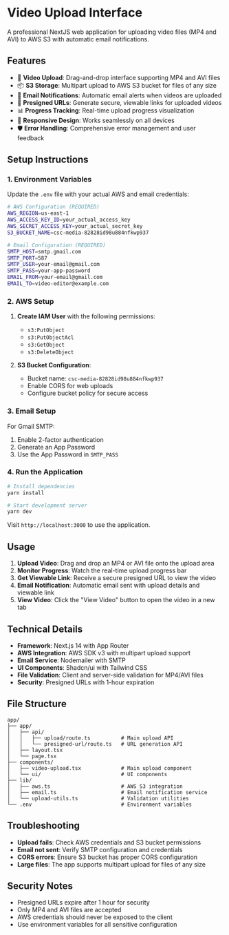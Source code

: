 
# Video Upload Interface

A professional NextJS web application for uploading video files (MP4 and AVI) to AWS S3 with automatic email notifications.

## Features

- 🎥 **Video Upload**: Drag-and-drop interface supporting MP4 and AVI files
- 📦 **S3 Storage**: Multipart upload to AWS S3 bucket for files of any size
- 📧 **Email Notifications**: Automatic email alerts when videos are uploaded
- 🔗 **Presigned URLs**: Generate secure, viewable links for uploaded videos
- 📊 **Progress Tracking**: Real-time upload progress visualization
- 📱 **Responsive Design**: Works seamlessly on all devices
- 🛡️ **Error Handling**: Comprehensive error management and user feedback

## Setup Instructions

### 1. Environment Variables

Update the `.env` file with your actual AWS and email credentials:

```bash
# AWS Configuration (REQUIRED)
AWS_REGION=us-east-1
AWS_ACCESS_KEY_ID=your_actual_access_key
AWS_SECRET_ACCESS_KEY=your_actual_secret_key
S3_BUCKET_NAME=csc-media-82828id98u884nfkwp937

# Email Configuration (REQUIRED)
SMTP_HOST=smtp.gmail.com
SMTP_PORT=587
SMTP_USER=your-email@gmail.com
SMTP_PASS=your-app-password
EMAIL_FROM=your-email@gmail.com
EMAIL_TO=video-editor@example.com
```

### 2. AWS Setup

1. **Create IAM User** with the following permissions:
   - `s3:PutObject`
   - `s3:PutObjectAcl`
   - `s3:GetObject`
   - `s3:DeleteObject`

2. **S3 Bucket Configuration**:
   - Bucket name: `csc-media-82828id98u884nfkwp937`
   - Enable CORS for web uploads
   - Configure bucket policy for secure access

### 3. Email Setup

For Gmail SMTP:
1. Enable 2-factor authentication
2. Generate an App Password
3. Use the App Password in `SMTP_PASS`

### 4. Run the Application

```bash
# Install dependencies
yarn install

# Start development server
yarn dev
```

Visit `http://localhost:3000` to use the application.

## Usage

1. **Upload Video**: Drag and drop an MP4 or AVI file onto the upload area
2. **Monitor Progress**: Watch the real-time upload progress bar
3. **Get Viewable Link**: Receive a secure presigned URL to view the video
4. **Email Notification**: Automatic email sent with upload details and viewable link
5. **View Video**: Click the "View Video" button to open the video in a new tab

## Technical Details

- **Framework**: Next.js 14 with App Router
- **AWS Integration**: AWS SDK v3 with multipart upload support
- **Email Service**: Nodemailer with SMTP
- **UI Components**: Shadcn/ui with Tailwind CSS
- **File Validation**: Client and server-side validation for MP4/AVI files
- **Security**: Presigned URLs with 1-hour expiration

## File Structure

```
app/
├── app/
│   ├── api/
│   │   ├── upload/route.ts          # Main upload API
│   │   └── presigned-url/route.ts   # URL generation API
│   ├── layout.tsx
│   └── page.tsx
├── components/
│   ├── video-upload.tsx             # Main upload component
│   └── ui/                          # UI components
├── lib/
│   ├── aws.ts                       # AWS S3 integration
│   ├── email.ts                     # Email notification service
│   └── upload-utils.ts              # Validation utilities
└── .env                             # Environment variables
```

## Troubleshooting

- **Upload fails**: Check AWS credentials and S3 bucket permissions
- **Email not sent**: Verify SMTP configuration and credentials
- **CORS errors**: Ensure S3 bucket has proper CORS configuration
- **Large files**: The app supports multipart upload for files of any size

## Security Notes

- Presigned URLs expire after 1 hour for security
- Only MP4 and AVI files are accepted
- AWS credentials should never be exposed to the client
- Use environment variables for all sensitive configuration
